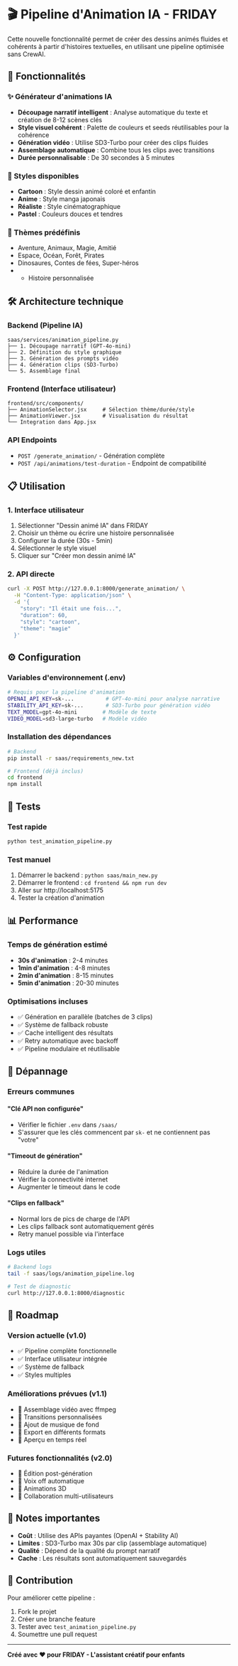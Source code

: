 # 🎬 Pipeline d'Animation IA - FRIDAY

Cette nouvelle fonctionnalité permet de créer des dessins animés fluides et cohérents à partir d'histoires textuelles, en utilisant une pipeline optimisée sans CrewAI.

## 🚀 Fonctionnalités

### ✨ Générateur d'animations IA
- **Découpage narratif intelligent** : Analyse automatique du texte et création de 8-12 scènes clés
- **Style visuel cohérent** : Palette de couleurs et seeds réutilisables pour la cohérence
- **Génération vidéo** : Utilise SD3-Turbo pour créer des clips fluides
- **Assemblage automatique** : Combine tous les clips avec transitions
- **Durée personnalisable** : De 30 secondes à 5 minutes

### 🎨 Styles disponibles
- **Cartoon** : Style dessin animé coloré et enfantin
- **Anime** : Style manga japonais
- **Réaliste** : Style cinématographique
- **Pastel** : Couleurs douces et tendres

### 🎯 Thèmes prédéfinis
- Aventure, Animaux, Magie, Amitié
- Espace, Océan, Forêt, Pirates
- Dinosaures, Contes de fées, Super-héros
- + Histoire personnalisée

## 🛠️ Architecture technique

### Backend (Pipeline IA)
```
saas/services/animation_pipeline.py
├── 1. Découpage narratif (GPT-4o-mini)
├── 2. Définition du style graphique
├── 3. Génération des prompts vidéo
├── 4. Génération clips (SD3-Turbo)
└── 5. Assemblage final
```

### Frontend (Interface utilisateur)
```
frontend/src/components/
├── AnimationSelector.jsx     # Sélection thème/durée/style
├── AnimationViewer.jsx       # Visualisation du résultat
└── Integration dans App.jsx
```

### API Endpoints
- `POST /generate_animation/` - Génération complète
- `POST /api/animations/test-duration` - Endpoint de compatibilité

## 📋 Utilisation

### 1. Interface utilisateur
1. Sélectionner "Dessin animé IA" dans FRIDAY
2. Choisir un thème ou écrire une histoire personnalisée
3. Configurer la durée (30s - 5min)
4. Sélectionner le style visuel
5. Cliquer sur "Créer mon dessin animé IA"

### 2. API directe
```bash
curl -X POST http://127.0.0.1:8000/generate_animation/ \
  -H "Content-Type: application/json" \
  -d '{
    "story": "Il était une fois...",
    "duration": 60,
    "style": "cartoon",
    "theme": "magie"
  }'
```

## ⚙️ Configuration

### Variables d'environnement (.env)
```bash
# Requis pour la pipeline d'animation
OPENAI_API_KEY=sk-...          # GPT-4o-mini pour analyse narrative
STABILITY_API_KEY=sk-...       # SD3-Turbo pour génération vidéo
TEXT_MODEL=gpt-4o-mini        # Modèle de texte
VIDEO_MODEL=sd3-large-turbo   # Modèle vidéo
```

### Installation des dépendances
```bash
# Backend
pip install -r saas/requirements_new.txt

# Frontend (déjà inclus)
cd frontend
npm install
```

## 🧪 Tests

### Test rapide
```bash
python test_animation_pipeline.py
```

### Test manuel
1. Démarrer le backend : `python saas/main_new.py`
2. Démarrer le frontend : `cd frontend && npm run dev`
3. Aller sur http://localhost:5175
4. Tester la création d'animation

## 📊 Performance

### Temps de génération estimé
- **30s d'animation** : 2-4 minutes
- **1min d'animation** : 4-8 minutes  
- **2min d'animation** : 8-15 minutes
- **5min d'animation** : 20-30 minutes

### Optimisations incluses
- ✅ Génération en parallèle (batches de 3 clips)
- ✅ Système de fallback robuste
- ✅ Cache intelligent des résultats
- ✅ Retry automatique avec backoff
- ✅ Pipeline modulaire et réutilisable

## 🔧 Dépannage

### Erreurs communes

#### "Clé API non configurée"
- Vérifier le fichier `.env` dans `/saas/`
- S'assurer que les clés commencent par `sk-` et ne contiennent pas "votre"

#### "Timeout de génération"
- Réduire la durée de l'animation
- Vérifier la connectivité internet
- Augmenter le timeout dans le code

#### "Clips en fallback"
- Normal lors de pics de charge de l'API
- Les clips fallback sont automatiquement gérés
- Retry manuel possible via l'interface

### Logs utiles
```bash
# Backend logs
tail -f saas/logs/animation_pipeline.log

# Test de diagnostic
curl http://127.0.0.1:8000/diagnostic
```

## 🎯 Roadmap

### Version actuelle (v1.0)
- ✅ Pipeline complète fonctionnelle
- ✅ Interface utilisateur intégrée
- ✅ Système de fallback
- ✅ Styles multiples

### Améliorations prévues (v1.1)
- 🔄 Assemblage vidéo avec ffmpeg
- 🔄 Transitions personnalisées
- 🔄 Ajout de musique de fond
- 🔄 Export en différents formats
- 🔄 Aperçu en temps réel

### Futures fonctionnalités (v2.0)
- 🔄 Édition post-génération
- 🔄 Voix off automatique
- 🔄 Animations 3D
- 🔄 Collaboration multi-utilisateurs

## 📝 Notes importantes

- **Coût** : Utilise des APIs payantes (OpenAI + Stability AI)
- **Limites** : SD3-Turbo max 30s par clip (assemblage automatique)
- **Qualité** : Dépend de la qualité du prompt narratif
- **Cache** : Les résultats sont automatiquement sauvegardés

## 🤝 Contribution

Pour améliorer cette pipeline :
1. Fork le projet
2. Créer une branche feature
3. Tester avec `test_animation_pipeline.py`
4. Soumettre une pull request

---

**Créé avec ❤️ pour FRIDAY - L'assistant créatif pour enfants**
